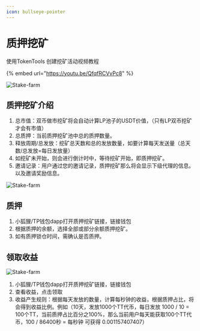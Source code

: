 ```yaml
---
icon: bullseye-pointer
---
```


# 质押挖矿

使用TokenTools 创建挖矿活动视频教程

{% embed url="https://youtu.be/QfqfRCVvPc8" %}



![Stake-farm](../.gitbook/assets/mining/Snipaste_2022-06-20_17-03-31.png)

## 质押挖矿介绍

1. 总市值：双币做市挖矿将会自动计算LP池子的USDT价值，（只有LP双币挖矿才会有市值）
2. 总质押：当前质押挖矿池中总的质押数量。
3. 释放周期/总发放：挖矿总天数和总的发放数量，如要计算每天发送量（总天数/总发放=每日发放量）
4. 如挖矿未开始，则会进行倒计时中，等待挖矿开始，即质押挖矿。
5. 邀请记录：用户通过您的邀请记录，质押挖矿那么将会显示下级代理的信息。以及邀请奖励信息。





![Stake-farm](../.gitbook/assets/mining/Snipaste_2022-06-20_21-09-19-2.png)

## 质押

1. 小狐狸/TP钱包dapp打开质押挖矿链接，链接钱包
2. 根据质押的余额，选择全部或部分余额质押挖矿。
3. 如有质押锁仓时间，需确认是否质押。

## 领取收益

![Stake-farm](../.gitbook/assets/mining/Snipaste_2022-06-20_21-09-19-3.png)

1. 小狐狸/TP钱包dapp打开质押挖矿链接，链接钱包
2. 查看收益，点击领取
3. 收益产生规则：根据每天发放的数量，计算每秒钟的收益，根据质押占比，将会得到收益比例。例如（10天，发放1000个TT代币，每日发放 1000 / 10 = 100个TT，当前质押占比百分之100%，那么当前用户每天能获取100个TT代币，100 / 86400秒 = 每秒钟 可获得 0.001157407407）